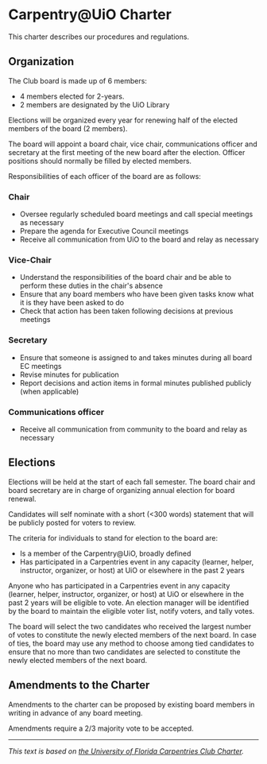 # Carpentry@UiO Charter

This charter describes our procedures and regulations.

## Organization

The Club board is made up of 6 members:

- 4 members elected for 2-years.
- 2 members are designated by the UiO Library

Elections will be organized every year for renewing half of the elected
members of the board (2 members).

The board will appoint a board chair, vice chair, communications officer
and secretary at the first meeting of the new board after the
election.
Officer positions should normally be filled by elected members.

Responsibilities of each officer of the board are as follows:

### Chair

- Oversee regularly scheduled board meetings and call special meetings
    as necessary
- Prepare the agenda for Executive Council meetings
- Receive all communication from UiO to the board and relay as
    necessary

### Vice-Chair

- Understand the responsibilities of the board chair and be able to
    perform these duties in the chair's absence
- Ensure that any board members who have been given tasks know what it
    is they have been asked to do
- Check that action has been taken following decisions at previous
    meetings

### Secretary

- Ensure that someone is assigned to and takes minutes during all
    board EC meetings
- Revise minutes for publication
- Report decisions and action items in formal minutes published
    publicly (when applicable)

### Communications officer

- Receive all communication from community to the board and relay as
  necessary

## Elections

Elections will be held at the start of each fall semester. The board
chair and board secretary are in charge of organizing annual election
for board renewal.

Candidates will self nominate with a short (<300 words) statement that
will be publicly posted for voters to review.

The criteria for individuals to stand for election to the board are:

- Is a member of the Carpentry@UiO, broadly defined
- Has participated in a Carpentries event in any capacity (learner,
    helper, instructor, organizer, or host) at UiO or elsewhere in the
    past 2 years

Anyone who has participated in a Carpentries event in any capacity
(learner, helper, instructor, organizer, or host) at UiO or elsewhere in
the past 2 years will be eligible to vote. An election manager will be
identified by the board to maintain the eligible voter list, notify
voters, and tally votes.

The board will select the two candidates who received the largest number
of votes to constitute the newly elected members of the next board. In
case of ties, the board may use any method to choose among tied
candidates to ensure that no more than two candidates are selected to
constitute the newly elected members of the next board.

## Amendments to the Charter

Amendments to the charter can be proposed by existing board members in
writing in advance of any board meeting.

Amendments require a 2/3 majority vote to be accepted.

--- 
*This text is based on [the University of Florida Carpentries Club
Charter](https://www.uf-carpentries.org/charter/).*

